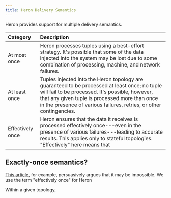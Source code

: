 ```yaml
---
title: Heron Delivery Semantics
---
```


Heron provides support for multiple delivery semantics.

Category | Description
:--------|:-----------
At most once | Heron processes tuples using a best-effort strategy. It's possible that some of the data injected into the system may be lost due to some combination of processing, machine, and network failures.
At least once | Tuples injected into the Heron topology are guaranteed to be processed at least once; no tuple will fail to be processed. It's possible, however, that any given tuple is processed more than once in the presence of various failures, retries, or other contingencies.
Effectively once | Heron ensures that the data it receives is processed effectively once---even in the presence of various failures---leading to accurate results. This applies only to stateful topologies. "Effectively" here means that

## Exactly-once semantics?

[This article](http://bravenewgeek.com/you-cannot-have-exactly-once-delivery/), for example, persuasively argues that it may be impossible. We use the term "effectively once" for Heron

Within a given topology, 